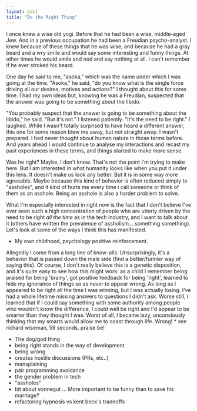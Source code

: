 ```yaml
---
layout: post
title: "Do the Right Thing"
---
```


I once knew a wise old yogi. Before that he had been a wise,
middle-aged Jew. And in a previous occupation he had been a Freudian
psycho-analyst. I knew because of these things that he was wise, and
because he had a gray beard and a wry smile and would say some
interesting and funny things. At other times he would smile and nod
and say nothing at all. I can't remember if he ever stroked his beard.

One day he said to me, "asoka," which was the name under which I was
going at the time. "Asoka," he said, "do you know what is the single
force driving all our desires, motives and actions?" I thought about
this for some time. I had my own ideas but, knowing he was a Freudian,
suspected that the answer was going to be something about the libido.

"You probably suspect that the answer is going to be something about
the libido," he said. "But it's not." I listened patiently. "It's the
need to be right." I laughed. While I wasn't totally surprised to have
heard a different answer, this one for some reason blew me away, but
not straight away. I wasn't prepared. I had never thought about human
nature in those terms before. And years ahead I would continue to
analyse my interactions and recast my past experiences in these terms,
and things started to make more sense.

Was he right? Maybe, I don't know. That's not the point I'm trying to
make here. But I am interested in what humanity looks like when you
put it under this lens. It doesn't make us look any better. But it is
in some way more agreeable. Maybe because this kind of behavior is
often reduced simply to "assholes", and it kind of hurts me every time
i call someone or think of them as an asshole. Being an asshole is
also a harder problem to solve.

What I'm especially interested in right now is the fact that I don't
believe I've ever seen such a high concentration of people who are
utterly driven by the need to be right _all the time_ as in the tech
industry, and I want to talk about it (others have written the
prevalence of assholism....something something). Let's look at some of
the ways I think this has manifested.



* My own childhood, psychology positive reinforcement.

Allegedly I come from a long line of know-alls. Unsurprisingly, it's a
behavior that is passed down the male side (find a better/funnier way
of saying this). Of course, I don't really believe this is a genetic
disposition, and it's quite easy to see how this might work: as a
child I remember being praised for being 'brainy', got positive
feedback for being 'right', learned to hide my ignorance of things so
as never to appear wrong. As long as I appeared to be right all the
time I was winning, but I was actually losing. I've had a whole
lifetime missing answers to questions I didn't ask. Worse still, i
learned that if I could say something with some authority among people
who wouldn't know the difference, I could well be right and I'd appear
to be smarter than they thought I was. Worst of all, I became lazy,
unconsiously thinking that my smarts would allow me to coast through
life. Wrong! * see richard wiseman, 59 seconds, praise be!

* The dog/god thing
* being right stands in the way of development
* being wrong
* creates hostile discussions (PRs, etc..)
* mansplaining
* pair programming avoidance
* the gender problem in tech
* "assholes"
* bit about vonnegut ... More important to be funny than to save his marriage?
* refactoring hypnosis vs kent beck's tradeoffs
